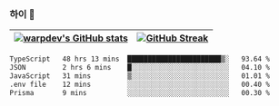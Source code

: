 
### 하이 👋
[![warpdev's GitHub stats](https://github-readme-stats.vercel.app/api?username=warpdev&show_icons=true&theme=vue-dark)](#) |[![GitHub Streak](https://github-readme-streak-stats.herokuapp.com/?user=warpdev&theme=dark)](#)
--- | --- |
<!--START_SECTION:waka-->

```txt
TypeScript   48 hrs 13 mins  ███████████████████████▒░   93.64 %
JSON         2 hrs 6 mins    █░░░░░░░░░░░░░░░░░░░░░░░░   04.10 %
JavaScript   31 mins         ▒░░░░░░░░░░░░░░░░░░░░░░░░   01.01 %
.env file    12 mins         ░░░░░░░░░░░░░░░░░░░░░░░░░   00.40 %
Prisma       9 mins          ░░░░░░░░░░░░░░░░░░░░░░░░░   00.30 %
```

<!--END_SECTION:waka-->

<!--
**warpdev/warpdev** is a ✨ _special_ ✨ repository because its `README.md` (this file) appears on your GitHub profile.

Here are some ideas to get you started:

- 🔭 I’m currently working on ...
- 🌱 I’m currently learning ...
- 👯 I’m looking to collaborate on ...
- 🤔 I’m looking for help with ...
- 💬 Ask me about ...
- 📫 How to reach me: ...
- 😄 Pronouns: ...
- ⚡ Fun fact: ...
-->
